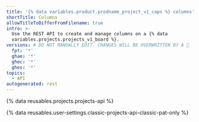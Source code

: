 ```yaml
---
title: '{% data variables.product.prodname_project_v1_caps %} columns'
shortTitle: Columns
allowTitleToDifferFromFilename: true
intro: >-
  Use the REST API to create and manage columns on a {% data
  variables.projects.projects_v1_board %}.
versions: # DO NOT MANUALLY EDIT. CHANGES WILL BE OVERWRITTEN BY A 🤖
  fpt: '*'
  ghae: '*'
  ghec: '*'
  ghes: '*'
topics:
  - API
autogenerated: rest
---
```


{% data reusables.projects.projects-api %}

{% data reusables.user-settings.classic-projects-api-classic-pat-only %}

<!-- Content after this section is automatically generated -->
